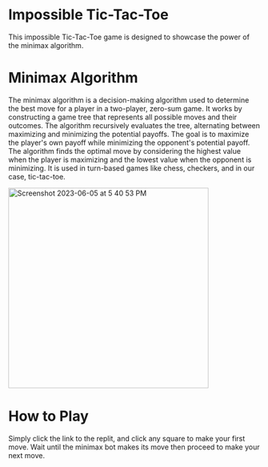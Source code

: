 # Impossible Tic-Tac-Toe
This impossible Tic-Tac-Toe game is designed to showcase the power of the minimax algorithm.


# Minimax Algorithm
The minimax algorithm is a decision-making algorithm used to determine the best move for a player in a two-player, zero-sum game. It works by constructing a game tree that represents all possible moves and their outcomes. The algorithm recursively evaluates the tree, alternating between maximizing and minimizing the potential payoffs. The goal is to maximize the player's own payoff while minimizing the opponent's potential payoff. The algorithm finds the optimal move by considering the highest value when the player is maximizing and the lowest value when the opponent is minimizing. It is used in turn-based games like chess, checkers, and in our case, tic-tac-toe.

<img width="400" alt="Screenshot 2023-06-05 at 5 40 53 PM" src="https://github.com/shayanshabani711/ImpossibleTicTacToe/assets/120071557/7b104162-bc6e-41e7-a1f0-2dc6c3ba3da5">

# How to Play
Simply click the link to the replit, and click any square to make your first move. Wait until the minimax bot makes its move then proceed to make your next move. 
